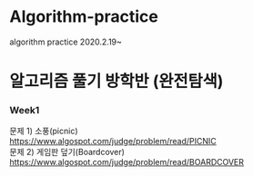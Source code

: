 # Algorithm-practice
algorithm practice 2020.2.19~

# 알고리즘 풀기 방학반 (완전탐색)
### Week1
문제 1) 소풍(picnic)<br>
https://www.algospot.com/judge/problem/read/PICNIC<br>
문제 2) 게임판 덮기(Boardcover)<br>
https://www.algospot.com/judge/problem/read/BOARDCOVER
